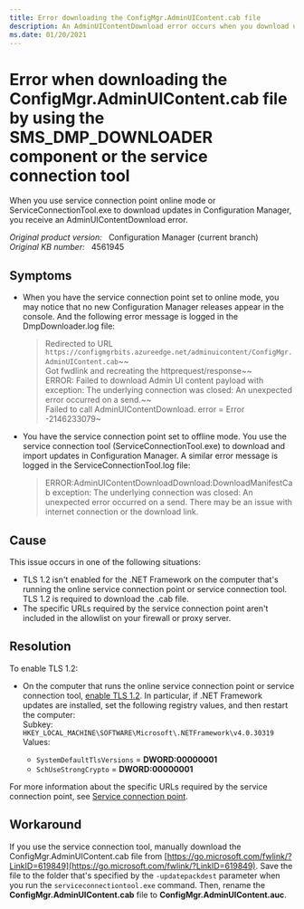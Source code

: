 ```yaml
---
title: Error downloading the ConfigMgr.AdminUIContent.cab file
description: An AdminUIContentDownload error occurs when you download updates for Configuration Manager by using either service connection point online mode or ServiceConnectionTool.exe.
ms.date: 01/20/2021
---
```

# Error when downloading the ConfigMgr.AdminUIContent.cab file by using the SMS_DMP_DOWNLOADER component or the service connection tool

When you use service connection point online mode or ServiceConnectionTool.exe to download updates in Configuration Manager, you receive an AdminUIContentDownload error.

_Original product version:_ &nbsp; Configuration Manager (current branch)  
_Original KB number:_ &nbsp; 4561945

## Symptoms

- When you have the service connection point set to online mode, you may notice that no new Configuration Manager releases appear in the console. And the following error message is logged in the DmpDownloader.log file:

  > Redirected to URL `https://configmgrbits.azureedge.net/adminuicontent/ConfigMgr.AdminUIContent.cab`~~  
  > Got fwdlink and recreating the httprequest/response~~  
  > ERROR: Failed to download Admin UI content payload with exception: The underlying connection was closed: An unexpected error occurred on a send.~~  
  > Failed to call AdminUIContentDownload. error = Error -2146233079~

- You have the service connection point set to offline mode. You use the service connection tool (ServiceConnectionTool.exe) to download and import updates in Configuration Manager. A similar error message is logged in the ServiceConnectionTool.log file:

  > ERROR:AdminUIContentDownloadDownload:DownloadManifestCab exception: The underlying connection was closed: An unexpected error occurred on a send. There may be an issue with internet connection or the download link.

## Cause

This issue occurs in one of the following situations:

- TLS 1.2 isn't enabled for the .NET Framework on the computer that's running the online service connection point or service connection tool. TLS 1.2 is required to download the .cab file.
- The specific URLs required by the service connection point aren't included in the allowlist on your firewall or proxy server.

## Resolution

To enable TLS 1.2:

- On the computer that runs the online service connection point or service connection tool, [enable TLS 1.2](/mem/configmgr/core/plan-design/security/enable-tls-1-2-server).
In particular, if .NET Framework updates are installed, set the following registry values, and then restart the computer:  
   Subkey: `HKEY_LOCAL_MACHINE\SOFTWARE\Microsoft\.NETFramework\v4.0.30319`  
   Values:
   
   - `SystemDefaultTlsVersions` = **DWORD:00000001**  
   - `SchUseStrongCrypto` = **DWORD:00000001**

For more information about the specific URLs required by the service connection point, see [Service connection point](/mem/configmgr/core/plan-design/network/internet-endpoints#service-connection-point).

## Workaround

If you use the service connection tool, manually download the ConfigMgr.AdminUIContent.cab file from [https://go.microsoft.com/fwlink/?LinkID=619849](https://go.microsoft.com/fwlink/?LinkID=619849). Save the file to the folder that's specified by the `-updatepackdest` parameter when you run the `serviceconnectiontool.exe` command. Then, rename the **ConfigMgr.AdminUIContent.cab** file to **ConfigMgr.AdminUIContent.auc**.
